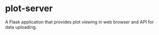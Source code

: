 # plot-server
A Flask application that provides plot viewing in web browser and API for data uploading.
